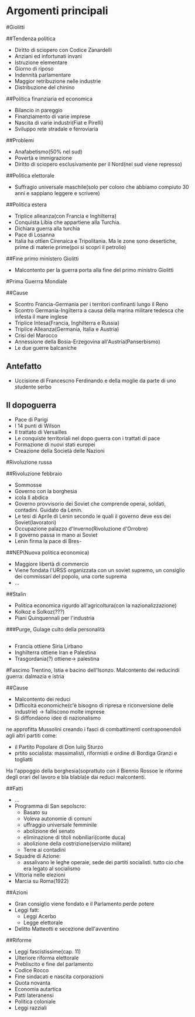 # Argomenti principali

#Giolitti

##Tendenza politica
* Diritto di sciopero con Codice Zanardelli
* Anziani ed infortunati invani
* Istruzione elementare
* Giorno di riposo
* Indennità parlamentare
* Maggior retribuzione nelle industrie
* Distribuzione del chinino

##Politica finanziaria ed economica
* Bilancio in pareggio
* Finanziamento di varie imprese
* Nascita di varie industri(Fiat e Pirelli)
* Sviluppo rete stradale e ferroviaria

##Problemi
* Anafabetismo(50% nel sud)
* Povertà e immigrazione
* Diritto di sciopero esclusivamente per il Nord(nel sud viene represso)

##Politica elettorale
* Suffragio universale maschile(solo per coloro che abbiamo compiuto 30 anni e sappiano leggere e scrivere)

##Politica estera
* Triplice alleanza(con Francia e Inghilterra)
* Conquista Libia che appartiene alla Turchia.
* Dichiara guerra alla turchia
* Pace di Losanna
* Italia ha ottien Cirenaica e Tripolitania. Ma le zone sono desertiche, prime di materie prime(poi si scoprì il petrolio)

##Fine primo ministero Giolitti
* Malcontento per la guerra porta alla fine del primo ministro Giolitti



#Prima Guerrra Mondiale

##Cause
* Scontro Francia-Germania per i territori confinanti lungo il Reno
* Scontro Germania-Ingilterra a causa della marina militare tedesca che infesta il mare inglese
* Triplice Intesa(Francia, Inghilterra e Russia)
* Triplice Alleanza(Germania, Italia e Austria)
* Crisi del Marocco
* Annessione della Bosia-Erzegovina all'Austria(Panserbismo)
* Le due guerre balcaniche

## Antefatto
* Uccisione di Francescno Ferdinando e della moglie da parte di uno studente serbo

## Il dopoguerra
- Pace di Parigi
- I 14 punti di Wilson
- Il trattato di Versailles
- Le conquiste territoriali nel dopo guerra con i trattati di pace
- Formazione di nuovi stati europei
- Creazione della Società delle Nazioni

#Rivoluzione russa

##Rivoluzione febbraio
- Sommosse
- Governo con la borghesia
- icola II abdica
- Governo provvisorio dei Soviet che comprende operai, soldati, contadini. Guidato da Lenin.
- Le tesi di Aprile di Lenin secondo le quali il governo deve ess dei Soviet(lavoratori)
- Occupazione palazzo d'Inverno(Rivoluzione d'Orrobre)
- Il governo passa in mano ai Soviet
- Lenin firma la pace di Bres-

##NEP(Nuova politica economica)
- Maggiore libertà di commercio
- Viene fondata l'URSS organizzata con un soviet supremo, un consiglio dei commissari del popolo, una corte suprema
- ...


##Stalin
- Politica economica rigurdo all'agricoltura(con la nazionalizzazione)
- Kolkoz e Solkoz(???)
- Piani Quinquennali per l'industria

###Purge, Gulage culto della personalità


##
- Francia ottiene Siria Lirbano
- Inghilterra ottiene Iran e Palestina
- Trasgordania(?) ottiene-> palestina

#Fascimo
Trentino, Istia e bacino dell'Isonzo.
Malcontento dei reducindi guerra: dalmazia e istria

##Cause
- Malcontento dei reduci
- Difficoltà economiche(c'è bisogno di ripresa e riconversione delle industrie) -> falliscono molte imprese
- Si diffondaono idee di nazionalismo

ne approfitta Mussolini creando i fasci di combattimenti contraponendoli agli altri partiti come:
- il Partito Popolare di Don luiig Sturzo
- prtito socialista: massimalisti, riformisti e ordine di Bordiga Granzi e togliatti

Ha l'appoggio della borghesia(soprattuto con il Biennio Rossoe le riforme degli orari del lavoro e bla blabla)e dai reduci malcontenti.

##Fatti
- ...
- Programma di San sepolscro:
    - Basato su
    - Voleva autonomie di comuni
    - uffraggio universale femminile
    - abolizione del senato
    - eliminazione di titoli nobniliari(conte duca)
    - abolizione della costrizione(servizio militare)
    - Terre ai contadini
- Squadre di Azione:
    - assalivano le leghe operaie, sede dei partiti socialisti. tutto cio che era legato al socialismo
- Vittoria nelle elezioni
- Marcia su Roma(1922)

##Azioni
- Gran consiglio viene fondato e il Parlamento perde potere
- Leggi fatt:
    - Leggi Acerbo
    - Legge elettorale
- Delitto Matteotti e secezione dell'avventino

##Riforme
- Leggi fascistissime(cap. 11)
- Ulteriore riforma elettorale
- Prebliscito e fine del parlamento
- Codice Rocco
- Fine sindacati e nascita corporazioni
- Quota novanta
- Economia autartica
- Patti lateranensi
- Politica coloniale
- Leggi razziali




